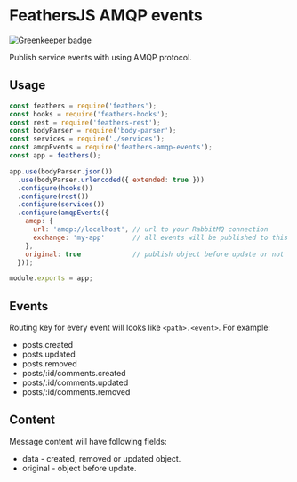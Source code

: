 # FeathersJS AMQP events

[![Greenkeeper badge](https://badges.greenkeeper.io/kozzztya/feathers-amqp-events.svg)](https://greenkeeper.io/)

Publish service events with using AMQP protocol.

## Usage

```js
const feathers = require('feathers');
const hooks = require('feathers-hooks');
const rest = require('feathers-rest');
const bodyParser = require('body-parser');
const services = require('./services');
const amqpEvents = require('feathers-amqp-events');
const app = feathers();

app.use(bodyParser.json())
  .use(bodyParser.urlencoded({ extended: true }))
  .configure(hooks())
  .configure(rest())
  .configure(services())
  .configure(amqpEvents({
    amqp: {
      url: 'amqp://localhost', // url to your RabbitMQ connection
      exchange: 'my-app'       // all events will be published to this exchange
    },
    original: true             // publish object before update or not
  }));

module.exports = app;
```

## Events

Routing key for every event will looks like `<path>.<event>`. For example:

- posts.created
- posts.updated
- posts.removed
- posts/:id/comments.created
- posts/:id/comments.updated
- posts/:id/comments.removed

## Content

Message content will have following fields:

- data - created, removed or updated object. 
- original - object before update.
